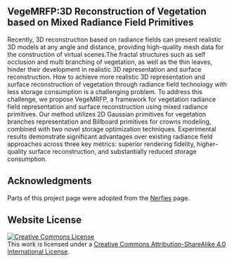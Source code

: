 ## VegeMRFP:3D Reconstruction of Vegetation based on Mixed Radiance Field Primitives

Recently, 3D reconstruction based on radiance fields can present realistic 3D models at any angle and distance, providing high-quality mesh data for the construction of virtual scenes.The fractal structures such as self occlusion and multi branching of vegetation, as well as the thin leaves, hinder their development in realistic 3D representation and surface reconstruction. How to achieve more realistic 3D representation and surface reconstruction of vegetation through radiance field technology with less storage consumption is a challenging problem. To address this challenge, we propose VegeMRFP, a framework for vegetation radiance field representation and surface reconstruction using mixed radiance primitives. Our method utilizes 2D Gaussian primitives for vegetation branches representation and Billboard primitives for crowns modeling, combined with two novel storage optimization techniques. Experimental results demonstrate significant advantages over existing radiance field approaches across three key metrics: superior rendering fidelity, higher-quality surface reconstruction, and substantially reduced storage consumption.

## Acknowledgments
Parts of this project page were adopted from the [Nerfies](https://nerfies.github.io/) page.

## Website License
<a rel="license" href="http://creativecommons.org/licenses/by-sa/4.0/"><img alt="Creative Commons License" style="border-width:0" src="https://i.creativecommons.org/l/by-sa/4.0/88x31.png" /></a><br />This work is licensed under a <a rel="license" href="http://creativecommons.org/licenses/by-sa/4.0/">Creative Commons Attribution-ShareAlike 4.0 International License</a>.
